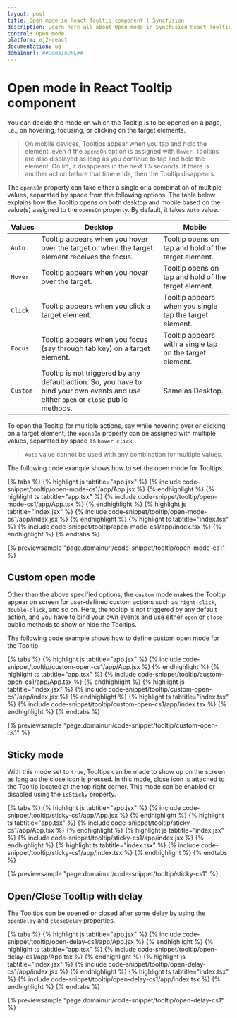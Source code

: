 ```yaml
---
layout: post
title: Open mode in React Tooltip component | Syncfusion
description: Learn here all about Open mode in Syncfusion React Tooltip component of Syncfusion Essential JS 2 and more.
control: Open mode 
platform: ej2-react
documentation: ug
domainurl: ##DomainURL##
---
```


# Open mode in React Tooltip component

You can decide the mode on which the Tooltip is to be opened on a page, i.e., on hovering, focusing, or clicking on the target elements.

> On mobile devices, Tooltips appear when you tap and hold the element, even if the `opensOn` option is assigned with `Hover`.
> Tooltips are also displayed as long as you continue to tap and hold the element. On lift, it  disappears in the next 1.5 seconds.
> If there is another action before that time ends, then the Tooltip disappears.

The `opensOn` property can take either a single or a combination of multiple values, separated by space from the following options.
The table  below explains how the Tooltip opens on both desktop and mobile based on the value(s) assigned to the `opensOn` property.
By default, it takes `Auto` value.

| Values | Desktop | Mobile |
| ------------- | ------------- | ------------- |
| `Auto` | Tooltip appears when you hover over the target or when the target element receives the focus. | Tooltip opens on tap and hold of the target element. |
| `Hover` | Tooltip appears when you hover over the target. | Tooltip opens on tap and hold of the target element. |
| `Click` | Tooltip appears when you click a target element. | Tooltip appears when you single tap the target element. |
| `Focus` | Tooltip appears when you focus (say through tab key) on a target element. | Tooltip appears with a single tap on the target element. |
| `Custom` | Tooltip is not triggered by any default action. So, you have to bind your own events and use either `open` or `close` public methods. | Same as Desktop. |

To open the Tooltip for multiple actions, say while hovering over or clicking on a target element, the `opensOn` property can be assigned with multiple values, separated by space as `hover click`.

> `Auto` value cannot be used with any combination for multiple values.

The following code example shows how to set the open mode for Tooltips.

{% tabs %}
{% highlight js tabtitle="app.jsx" %}
{% include code-snippet/tooltip/open-mode-cs1/app/App.jsx %}
{% endhighlight %}
{% highlight ts tabtitle="app.tsx" %}
{% include code-snippet/tooltip/open-mode-cs1/app/App.tsx %}
{% endhighlight %}
{% highlight js tabtitle="index.jsx" %}
{% include code-snippet/tooltip/open-mode-cs1/app/index.jsx %}
{% endhighlight %}
{% highlight ts tabtitle="index.tsx" %}
{% include code-snippet/tooltip/open-mode-cs1/app/index.tsx %}
{% endhighlight %}
{% endtabs %}

 {% previewsample "page.domainurl/code-snippet/tooltip/open-mode-cs1" %}

## Custom open mode

Other than the above specified options, the `custom` mode makes the Tooltip appear on screen for user-defined custom actions such as `right-click`, `double-click`, and so on. Here, the tooltip is not triggered by any default action, and you have to bind your own events and use either `open` or `close` public methods to show or hide the Tooltips.

The following code example shows how to define custom open mode for the Tooltip.

{% tabs %}
{% highlight js tabtitle="app.jsx" %}
{% include code-snippet/tooltip/custom-open-cs1/app/App.jsx %}
{% endhighlight %}
{% highlight ts tabtitle="app.tsx" %}
{% include code-snippet/tooltip/custom-open-cs1/app/App.tsx %}
{% endhighlight %}
{% highlight js tabtitle="index.jsx" %}
{% include code-snippet/tooltip/custom-open-cs1/app/index.jsx %}
{% endhighlight %}
{% highlight ts tabtitle="index.tsx" %}
{% include code-snippet/tooltip/custom-open-cs1/app/index.tsx %}
{% endhighlight %}
{% endtabs %}

 {% previewsample "page.domainurl/code-snippet/tooltip/custom-open-cs1" %}

## Sticky mode

With this mode set to `true`, Tooltips can be made to show up on the screen as long as the close icon is pressed. In this mode, close icon is attached to the Tooltip located at the top right corner. This mode can be enabled or disabled using the `isSticky` property.

{% tabs %}
{% highlight js tabtitle="app.jsx" %}
{% include code-snippet/tooltip/sticky-cs1/app/App.jsx %}
{% endhighlight %}
{% highlight ts tabtitle="app.tsx" %}
{% include code-snippet/tooltip/sticky-cs1/app/App.tsx %}
{% endhighlight %}
{% highlight js tabtitle="index.jsx" %}
{% include code-snippet/tooltip/sticky-cs1/app/index.jsx %}
{% endhighlight %}
{% highlight ts tabtitle="index.tsx" %}
{% include code-snippet/tooltip/sticky-cs1/app/index.tsx %}
{% endhighlight %}
{% endtabs %}

 {% previewsample "page.domainurl/code-snippet/tooltip/sticky-cs1" %}

## Open/Close Tooltip with delay

The Tooltips can be opened or closed after some delay by using the `openDelay` and `closeDelay` properties.

{% tabs %}
{% highlight js tabtitle="app.jsx" %}
{% include code-snippet/tooltip/open-delay-cs1/app/App.jsx %}
{% endhighlight %}
{% highlight ts tabtitle="app.tsx" %}
{% include code-snippet/tooltip/open-delay-cs1/app/App.tsx %}
{% endhighlight %}
{% highlight js tabtitle="index.jsx" %}
{% include code-snippet/tooltip/open-delay-cs1/app/index.jsx %}
{% endhighlight %}
{% highlight ts tabtitle="index.tsx" %}
{% include code-snippet/tooltip/open-delay-cs1/app/index.tsx %}
{% endhighlight %}
{% endtabs %}

 {% previewsample "page.domainurl/code-snippet/tooltip/open-delay-cs1" %}
